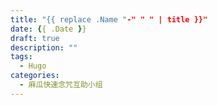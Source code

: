 ```yaml
---
title: "{{ replace .Name "-" " " | title }}" 
date: {{ .Date }}
draft: true
description: ""
tags:
  - Hugo
categories:
  - 麻瓜快速念咒互助小组
---
```

